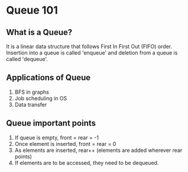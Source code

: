 # Queue 101
## What is a Queue?
It is a linear data structure that follows First In First Out (FIFO) order. Insertion into a queue is called 'enqueue' and deletion from a queue is called 'dequeue'.

## Applications of Queue
1. BFS in graphs
2. Job scheduling in OS
3. Data transfer

## Queue important points
1. If queue is empty, front = rear = -1
2. Once element is inserted, front = rear = 0
3. As elements are inserted, rear++ (elements are added wherever rear points)
4. If elements are to be accessed, they need to be dequeued.